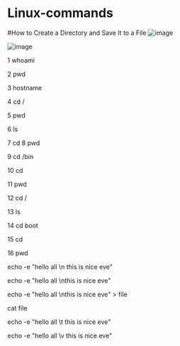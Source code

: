# Linux-commands
#How to Create a Directory and Save It to a File
![image](https://github.com/user-attachments/assets/d2eb96c7-1b15-4516-a138-100ea26606aa)

![image](https://github.com/user-attachments/assets/2eb209dc-5052-475a-bece-7dac244a44a6)


1 whoami

2 pwd

3 hostname

4 cd /

5 pwd

6 ls

7 cd
8 pwd

9 cd /bin

10 cd

11 pwd

12 cd /

13 ls

14 cd boot

15 cd

16 pwd

echo -e "hello all \n this is nice eve"

echo -e "hello all \nthis is nice eve"

echo -e "hello all \nthis is nice eve" > file

cat file

echo -e "hello all \t this is nice eve"

echo -e "hello all \v this is nice eve"
